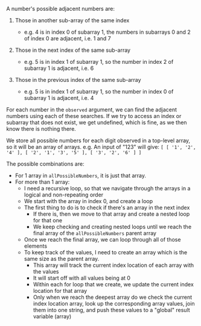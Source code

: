 A number's possible adjacent numbers are:
1. Those in another sub-array of the same index
   - e.g. 4 is in index 0 of subarray 1, the numbers in subarrays 0 and 2 of index 0 are adjacent,
   i.e. 1 and 7

2. Those in the next index of the same sub-array
   - e.g. 5 is in index 1 of subarray 1, so the number in index 2 of subarray 1 is adjacent, i.e. 6

3. Those in the previous index of the same sub-array
   - e.g. 5 is in index 1 of subarray 1, so the number in index 0 of subarray 1 is adjacent, i.e. 4

For each number in the `observed` argument, we can find the adjacent numbers using each of these
searches. If we try to access an index or subarray that does not exist, we get undefined,
which is fine, as we then know there is nothing there.

We store all possible numbers for each digit observed in a top-level array, so it will be an array of arrays.
e.g. An input of "123" will give: `[ [ '1', '2', '4' ], [ '2', '1', '3', '5' ], [ '3', '2', '6' ] ]`

The possible combinations are:
- For 1 array in `allPossibleNumbers`, it is just that array.
- For more than 1 array:
  - I need a recursive loop, so that we navigate through the arrays in a logical and non-repeating order
  - We start with the array in index 0, and create a loop
  - The first thing to do is to check if there's an array in the next index
    - If there is, then we move to that array and create a nested loop for that one
    - We keep checking and creating nested loops until we reach the final array of the `allPossibleNumbers` parent array
  - Once we reach the final array, we can loop through all of those elements
  - To keep track of the values, I need to create an array which is the same size as the parent array.
    - This array will track the current index location of each array with the values 
    - It will start off with all values being at 0
    - Within each for loop that we create, we update the current index location for that array
    - Only when we reach the deepest array do we check the current index location array, look up the corresponding 
      array values, join them into one string, and push these values to a "global" result variable (array)
